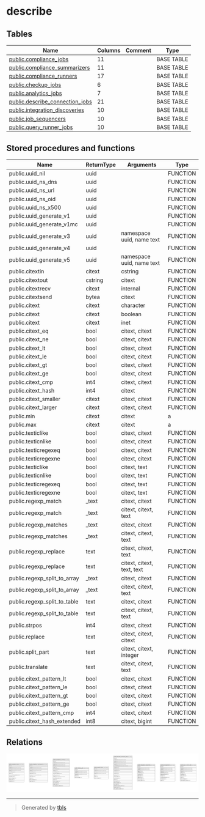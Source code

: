 # describe

## Tables

| Name | Columns | Comment | Type |
| ---- | ------- | ------- | ---- |
| [public.compliance_jobs](public.compliance_jobs.md) | 11 |  | BASE TABLE |
| [public.compliance_summarizers](public.compliance_summarizers.md) | 11 |  | BASE TABLE |
| [public.compliance_runners](public.compliance_runners.md) | 17 |  | BASE TABLE |
| [public.checkup_jobs](public.checkup_jobs.md) | 6 |  | BASE TABLE |
| [public.analytics_jobs](public.analytics_jobs.md) | 7 |  | BASE TABLE |
| [public.describe_connection_jobs](public.describe_connection_jobs.md) | 21 |  | BASE TABLE |
| [public.integration_discoveries](public.integration_discoveries.md) | 10 |  | BASE TABLE |
| [public.job_sequencers](public.job_sequencers.md) | 10 |  | BASE TABLE |
| [public.query_runner_jobs](public.query_runner_jobs.md) | 10 |  | BASE TABLE |

## Stored procedures and functions

| Name | ReturnType | Arguments | Type |
| ---- | ------- | ------- | ---- |
| public.uuid_nil | uuid |  | FUNCTION |
| public.uuid_ns_dns | uuid |  | FUNCTION |
| public.uuid_ns_url | uuid |  | FUNCTION |
| public.uuid_ns_oid | uuid |  | FUNCTION |
| public.uuid_ns_x500 | uuid |  | FUNCTION |
| public.uuid_generate_v1 | uuid |  | FUNCTION |
| public.uuid_generate_v1mc | uuid |  | FUNCTION |
| public.uuid_generate_v3 | uuid | namespace uuid, name text | FUNCTION |
| public.uuid_generate_v4 | uuid |  | FUNCTION |
| public.uuid_generate_v5 | uuid | namespace uuid, name text | FUNCTION |
| public.citextin | citext | cstring | FUNCTION |
| public.citextout | cstring | citext | FUNCTION |
| public.citextrecv | citext | internal | FUNCTION |
| public.citextsend | bytea | citext | FUNCTION |
| public.citext | citext | character | FUNCTION |
| public.citext | citext | boolean | FUNCTION |
| public.citext | citext | inet | FUNCTION |
| public.citext_eq | bool | citext, citext | FUNCTION |
| public.citext_ne | bool | citext, citext | FUNCTION |
| public.citext_lt | bool | citext, citext | FUNCTION |
| public.citext_le | bool | citext, citext | FUNCTION |
| public.citext_gt | bool | citext, citext | FUNCTION |
| public.citext_ge | bool | citext, citext | FUNCTION |
| public.citext_cmp | int4 | citext, citext | FUNCTION |
| public.citext_hash | int4 | citext | FUNCTION |
| public.citext_smaller | citext | citext, citext | FUNCTION |
| public.citext_larger | citext | citext, citext | FUNCTION |
| public.min | citext | citext | a |
| public.max | citext | citext | a |
| public.texticlike | bool | citext, citext | FUNCTION |
| public.texticnlike | bool | citext, citext | FUNCTION |
| public.texticregexeq | bool | citext, citext | FUNCTION |
| public.texticregexne | bool | citext, citext | FUNCTION |
| public.texticlike | bool | citext, text | FUNCTION |
| public.texticnlike | bool | citext, text | FUNCTION |
| public.texticregexeq | bool | citext, text | FUNCTION |
| public.texticregexne | bool | citext, text | FUNCTION |
| public.regexp_match | _text | citext, citext | FUNCTION |
| public.regexp_match | _text | citext, citext, text | FUNCTION |
| public.regexp_matches | _text | citext, citext | FUNCTION |
| public.regexp_matches | _text | citext, citext, text | FUNCTION |
| public.regexp_replace | text | citext, citext, text | FUNCTION |
| public.regexp_replace | text | citext, citext, text, text | FUNCTION |
| public.regexp_split_to_array | _text | citext, citext | FUNCTION |
| public.regexp_split_to_array | _text | citext, citext, text | FUNCTION |
| public.regexp_split_to_table | text | citext, citext | FUNCTION |
| public.regexp_split_to_table | text | citext, citext, text | FUNCTION |
| public.strpos | int4 | citext, citext | FUNCTION |
| public.replace | text | citext, citext, citext | FUNCTION |
| public.split_part | text | citext, citext, integer | FUNCTION |
| public.translate | text | citext, citext, text | FUNCTION |
| public.citext_pattern_lt | bool | citext, citext | FUNCTION |
| public.citext_pattern_le | bool | citext, citext | FUNCTION |
| public.citext_pattern_gt | bool | citext, citext | FUNCTION |
| public.citext_pattern_ge | bool | citext, citext | FUNCTION |
| public.citext_pattern_cmp | int4 | citext, citext | FUNCTION |
| public.citext_hash_extended | int8 | citext, bigint | FUNCTION |

## Relations

![er](schema.svg)

---

> Generated by [tbls](https://github.com/k1LoW/tbls)
